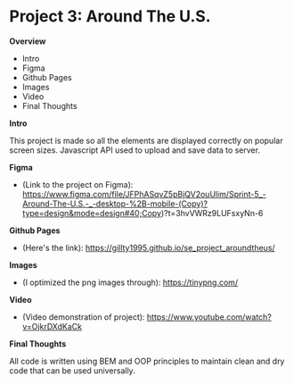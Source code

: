 # Project 3: Around The U.S.

**Overview**

- Intro
- Figma
- Github Pages
- Images
- Video
- Final Thoughts

**Intro**

This project is made so all the elements are displayed correctly on popular screen sizes. Javascript API used to upload and save data to server.

**Figma**

- (Link to the project on Figma): https://www.figma.com/file/JFPhASqvZ5pBjQV2ouUlim/Sprint-5_-Around-The-U.S.-_-desktop-%2B-mobile-(Copy)?type=design&mode=design#40;Copy)?t=3hvVWRz9LUFsxyNn-6

**Github Pages**

- (Here's the link): https://gillty1995.github.io/se_project_aroundtheus/

**Images**

- (I optimized the png images through): https://tinypng.com/

**Video**

- (Video demonstration of project): https://www.youtube.com/watch?v=OjkrDXdKaCk

**Final Thoughts**
 
All code is written using BEM and OOP principles to maintain clean and dry code that can be used universally. 
